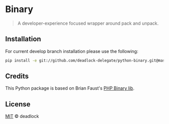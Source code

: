 # Binary

> A developer-experience focused wrapper around pack and unpack.

## Installation

For current develop branch installation please use the following:

```bash
pip install -e git://github.com/deadlock-delegate/python-binary.git@master#egg=binary
```

## Credits
This Python package is based on Brian Faust's [PHP Binary lib](https://github.com/faustbrian/binary).

## License

[MIT](LICENSE) © deadlock
